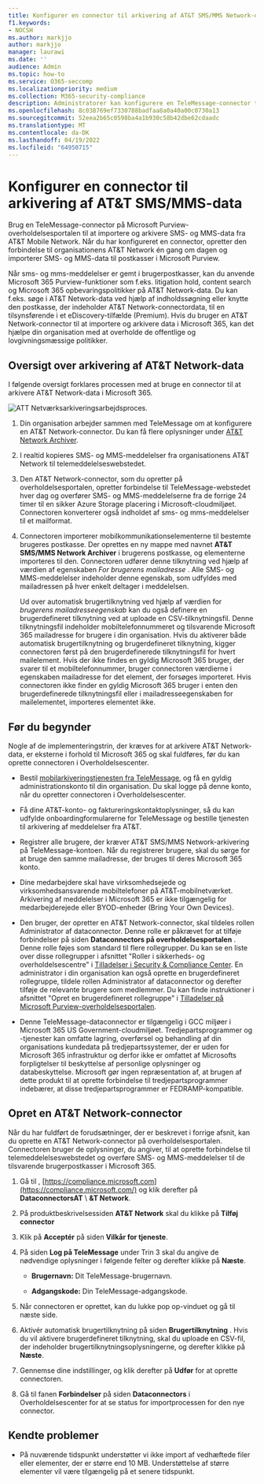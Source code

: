 ```yaml
---
title: Konfigurer en connector til arkivering af AT&T SMS/MMS Network-data
f1.keywords:
- NOCSH
ms.author: markjjo
author: markjjo
manager: laurawi
ms.date: ''
audience: Admin
ms.topic: how-to
ms.service: O365-seccomp
ms.localizationpriority: medium
ms.collection: M365-security-compliance
description: Administratorer kan konfigurere en TeleMessage-connector til at importere og arkivere SMS- og MMS-data fra AT&T Mobile Network. Dette giver dig mulighed for at arkivere data fra tredjepartsdatakilder i Microsoft Purview, så du kan bruge funktioner til overholdelse af angivne standarder, f.eks. juridisk bevarelse, indholdssøgning og opbevaringspolitikker til at administrere din organisations tredjepartsdata.
ms.openlocfilehash: 8c038769ef7330788badfaa8a0a40a00c0730a13
ms.sourcegitcommit: 52eea2b65c0598ba4a1b930c58b42dbe62cdaadc
ms.translationtype: MT
ms.contentlocale: da-DK
ms.lasthandoff: 04/19/2022
ms.locfileid: "64950715"
---
```

# <a name="set-up-a-connector-to-archive-att-smsmms-data"></a>Konfigurer en connector til arkivering af AT&T SMS/MMS-data

Brug en TeleMessage-connector på Microsoft Purview-overholdelsesportalen til at importere og arkivere SMS- og MMS-data fra AT&T Mobile Network. Når du har konfigureret en connector, opretter den forbindelse til organisationens AT&T Network én gang om dagen og importerer SMS- og MMS-data til postkasser i Microsoft Purview.

Når sms- og mms-meddelelser er gemt i brugerpostkasser, kan du anvende Microsoft 365 Purview-funktioner som f.eks. litigation hold, content search og Microsoft 365 opbevaringspolitikker på AT&T Network-data. Du kan f.eks. søge i AT&T Network-data ved hjælp af indholdssøgning eller knytte den postkasse, der indeholder AT&T Network-connectordata, til en tilsynsførende i et eDiscovery-tilfælde (Premium). Hvis du bruger en AT&T Network-connector til at importere og arkivere data i Microsoft 365, kan det hjælpe din organisation med at overholde de offentlige og lovgivningsmæssige politikker.

## <a name="overview-of-archiving-att-network-data"></a>Oversigt over arkivering af AT&T Network-data

I følgende oversigt forklares processen med at bruge en connector til at arkivere AT&T Network-data i Microsoft 365.

![ATT Netværksarkiveringsarbejdsproces.](../media/ATTNetworkConnectorWorkflow.png)

1. Din organisation arbejder sammen med TeleMessage om at konfigurere en AT&T Network-connector. Du kan få flere oplysninger under [AT&T Network Archiver](https://www.telemessage.com/office365-activation-for-atnt-network-archiver/).

2. I realtid kopieres SMS- og MMS-meddelelser fra organisationens AT&T Network til telemeddelelseswebstedet.

3. Den AT&T Network-connector, som du opretter på overholdelsesportalen, opretter forbindelse til TeleMessage-webstedet hver dag og overfører SMS- og MMS-meddelelserne fra de forrige 24 timer til en sikker Azure Storage placering i Microsoft-cloudmiljøet. Connectoren konverterer også indholdet af sms- og mms-meddelelser til et mailformat.

4. Connectoren importerer mobilkommunikationselementerne til bestemte brugeres postkasse. Der oprettes en ny mappe med navnet **AT&T SMS/MMS Network Archiver** i brugerens postkasse, og elementerne importeres til den. Connectoren udfører denne tilknytning ved hjælp af værdien af egenskaben *For brugerens mailadresse* . Alle SMS- og MMS-meddelelser indeholder denne egenskab, som udfyldes med mailadressen på hver enkelt deltager i meddelelsen.
 
   Ud over automatisk brugertilknytning ved hjælp af værdien for *brugerens mailadresseegenskab* kan du også definere en brugerdefineret tilknytning ved at uploade en CSV-tilknytningsfil. Denne tilknytningsfil indeholder mobiltelefonnummeret og tilsvarende Microsoft 365 mailadresse for brugere i din organisation. Hvis du aktiverer både automatisk brugertilknytning og brugerdefineret tilknytning, kigger connectoren først på den brugerdefinerede tilknytningsfil for hvert mailelement. Hvis der ikke findes en gyldig Microsoft 365 bruger, der svarer til et mobiltelefonnummer, bruger connectoren værdierne i egenskaben mailadresse for det element, der forsøges importeret. Hvis connectoren ikke finder en gyldig Microsoft 365 bruger i enten den brugerdefinerede tilknytningsfil eller i mailadresseegenskaben for mailelementet, importeres elementet ikke.

## <a name="before-you-begin"></a>Før du begynder

Nogle af de implementeringstrin, der kræves for at arkivere AT&T Network-data, er eksterne i forhold til Microsoft 365 og skal fuldføres, før du kan oprette connectoren i Overholdelsescenter.

- Bestil [mobilarkiveringstjenesten fra TeleMessage,](https://www.telemessage.com/mobile-archiver/order-mobile-archiver-for-o365/) og få en gyldig administrationskonto til din organisation. Du skal logge på denne konto, når du opretter connectoren i Overholdelsescenter.

- Få dine AT&T-konto- og faktureringskontaktoplysninger, så du kan udfylde onboardingformularerne for TeleMessage og bestille tjenesten til arkivering af meddelelser fra AT&T.

- Registrer alle brugere, der kræver AT&T SMS/MMS Network-arkivering på TeleMessage-kontoen. Når du registrerer brugere, skal du sørge for at bruge den samme mailadresse, der bruges til deres Microsoft 365 konto.

- Dine medarbejdere skal have virksomhedsejede og virksomhedsansvarende mobiltelefoner på AT&T-mobilnetværket. Arkivering af meddelelser i Microsoft 365 er ikke tilgængelig for medarbejderejede eller BYOD-enheder (Bring Your Own Devices).

- Den bruger, der opretter en AT&T Network-connector, skal tildeles rollen Administrator af dataconnector. Denne rolle er påkrævet for at tilføje forbindelser på siden **Dataconnectors på overholdelsesportalen** . Denne rolle føjes som standard til flere rollegrupper. Du kan se en liste over disse rollegrupper i afsnittet "Roller i sikkerheds- og overholdelsescentre" i [Tilladelser i Security & Compliance Center](../security/office-365-security/permissions-in-the-security-and-compliance-center.md#roles-in-the-security--compliance-center). En administrator i din organisation kan også oprette en brugerdefineret rollegruppe, tildele rollen Administrator af dataconnector og derefter tilføje de relevante brugere som medlemmer. Du kan finde instruktioner i afsnittet "Opret en brugerdefineret rollegruppe" i [Tilladelser på Microsoft Purview-overholdelsesportalen](microsoft-365-compliance-center-permissions.md#create-a-custom-role-group).

- Denne TeleMessage-dataconnector er tilgængelig i GCC miljøer i Microsoft 365 US Government-cloudmiljøet. Tredjepartsprogrammer og -tjenester kan omfatte lagring, overførsel og behandling af din organisations kundedata på tredjepartssystemer, der er uden for Microsoft 365 infrastruktur og derfor ikke er omfattet af Microsofts forpligtelser til beskyttelse af personlige oplysninger og databeskyttelse. Microsoft gør ingen repræsentation af, at brugen af dette produkt til at oprette forbindelse til tredjepartsprogrammer indebærer, at disse tredjepartsprogrammer er FEDRAMP-kompatible.

## <a name="create-a-att-network-connector"></a>Opret en AT&T Network-connector

Når du har fuldført de forudsætninger, der er beskrevet i forrige afsnit, kan du oprette en AT&T Network-connector på overholdelsesportalen. Connectoren bruger de oplysninger, du angiver, til at oprette forbindelse til telemeddelelseswebstedet og overføre SMS- og MMS-meddelelser til de tilsvarende brugerpostkasser i Microsoft 365.

1. Gå til , [https://compliance.microsoft.com](https://compliance.microsoft.com/) og klik derefter på **DataconnectorsAT** \  **&T Network**.

2. På produktbeskrivelsessiden **AT&T Network** skal du klikke på **Tilføj connector**

3. Klik på **Acceptér** på siden **Vilkår for tjeneste**.

4. På siden **Log på TeleMessage** under Trin 3 skal du angive de nødvendige oplysninger i følgende felter og derefter klikke på **Næste**.

   - **Brugernavn:** Dit TeleMessage-brugernavn.

   - **Adgangskode:** Din TeleMessage-adgangskode.

5. Når connectoren er oprettet, kan du lukke pop op-vinduet og gå til næste side.

6. Aktivér automatisk brugertilknytning på siden **Brugertilknytning** . Hvis du vil aktivere brugerdefineret tilknytning, skal du uploade en CSV-fil, der indeholder brugertilknytningsoplysningerne, og derefter klikke på **Næste**.

7. Gennemse dine indstillinger, og klik derefter på **Udfør** for at oprette connectoren.

8. Gå til fanen **Forbindelser** på siden **Dataconnectors** i Overholdelsescenter for at se status for importprocessen for den nye connector.

## <a name="known-issues"></a>Kendte problemer

- På nuværende tidspunkt understøtter vi ikke import af vedhæftede filer eller elementer, der er større end 10 MB. Understøttelse af større elementer vil være tilgængelig på et senere tidspunkt.
